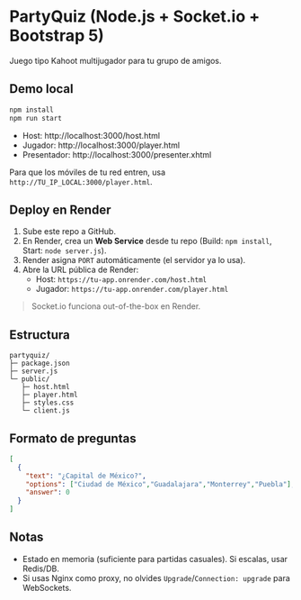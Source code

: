 # PartyQuiz (Node.js + Socket.io + Bootstrap 5)

Juego tipo Kahoot multijugador para tu grupo de amigos.

## Demo local

```bash
npm install
npm run start
```

- Host: http://localhost:3000/host.html
- Jugador: http://localhost:3000/player.html
 - Presentador: http://localhost:3000/presenter.xhtml

Para que los móviles de tu red entren, usa `http://TU_IP_LOCAL:3000/player.html`.

## Deploy en Render

1. Sube este repo a GitHub.
2. En Render, crea un **Web Service** desde tu repo (Build: `npm install`, Start: `node server.js`).
3. Render asigna `PORT` automáticamente (el servidor ya lo usa).
4. Abre la URL pública de Render:
   - Host: `https://tu-app.onrender.com/host.html`
   - Jugador: `https://tu-app.onrender.com/player.html`

> Socket.io funciona out-of-the-box en Render.

## Estructura

```
partyquiz/
├─ package.json
├─ server.js
└─ public/
   ├─ host.html
   ├─ player.html
   ├─ styles.css
   └─ client.js
```

## Formato de preguntas

```json
[
  {
    "text": "¿Capital de México?",
    "options": ["Ciudad de México","Guadalajara","Monterrey","Puebla"],
    "answer": 0
  }
]
```

## Notas

- Estado en memoria (suficiente para partidas casuales). Si escalas, usar Redis/DB.
- Si usas Nginx como proxy, no olvides `Upgrade`/`Connection: upgrade` para WebSockets.
